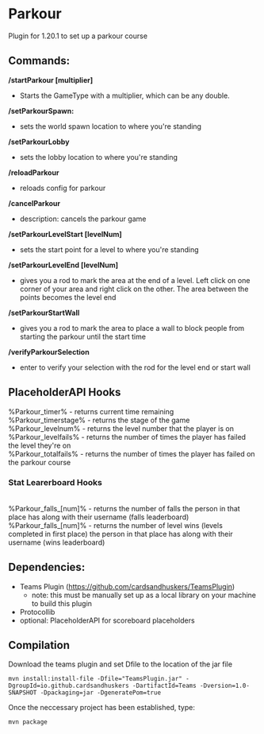 # Parkour
Plugin for 1.20.1 to set up a parkour course 

## Commands:
**/startParkour [multiplier]**
- Starts the GameType with a multiplier, which can be any double.

**/setParkourSpawn:**
- sets the world spawn location to where you're standing

**/setParkourLobby**
- sets the lobby location to where you're standing

**/reloadParkour**
- reloads config for parkour

**/cancelParkour**
- description: cancels the parkour game

**/setParkourLevelStart [levelNum]**
- sets the start point for a level to where you're standing

**/setParkourLevelEnd [levelNum]**
- gives you a rod to mark the area at the end of a level. Left click on one corner of your area and right click on the other. The area between the points becomes the level end

**/setParkourStartWall**
- gives you a rod to mark the area to place a wall to block people from starting the parkour until the start time

**/verifyParkourSelection**
- enter to verify your selection with the rod for the level end or start wall

## PlaceholderAPI Hooks
%Parkour_timer% - returns current time remaining
<br>%Parkour_timerstage% - returns the stage of the game
<br>%Parkour_levelnum% - returns the level number that the player is on
<br>%Parkour_levelfails% - returns the number of times the player has failed the level they're on
<br>%Parkour_totalfails% - returns the number of times the player has failed on the parkour course

### Stat Learerboard Hooks
<br>%Parkour_falls_[num]% - returns the number of falls the person in that place has along with their username (falls leaderboard)
<br>%Parkour_falls_[num]% - returns the number of level wins (levels completed in first place) the person in that place has along with their username (wins leaderboard)


## Dependencies:
- Teams Plugin (https://github.com/cardsandhuskers/TeamsPlugin)
    - note: this must be manually set up as a local library on your machine to build this plugin
- Protocollib
- optional: PlaceholderAPI for scoreboard placeholders

## Compilation

Download the teams plugin and set Dfile to the location of the jar file

```
mvn install:install-file -Dfile="TeamsPlugin.jar" -DgroupId=io.github.cardsandhuskers -DartifactId=Teams -Dversion=1.0-SNAPSHOT -Dpackaging=jar -DgeneratePom=true
```

Once the neccessary project has been established, type:

```
mvn package
```
